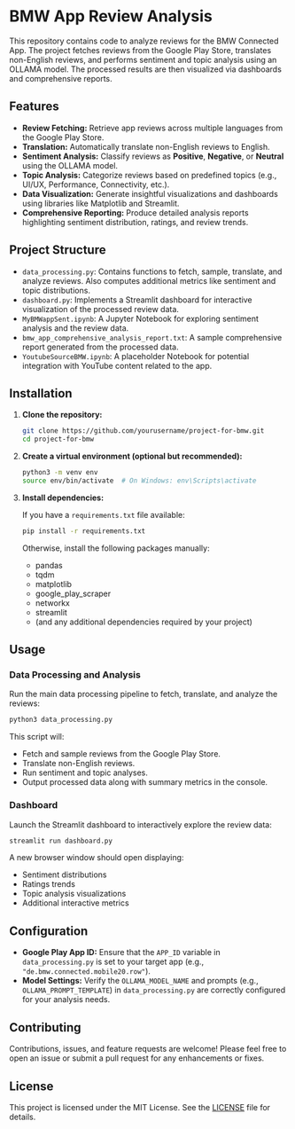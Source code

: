 # BMW App Review Analysis

This repository contains code to analyze reviews for the BMW Connected App. The project fetches reviews from the Google Play Store, translates non-English reviews, and performs sentiment and topic analysis using an OLLAMA model. The processed results are then visualized via dashboards and comprehensive reports.

## Features

- **Review Fetching:** Retrieve app reviews across multiple languages from the Google Play Store.
- **Translation:** Automatically translate non-English reviews to English.
- **Sentiment Analysis:** Classify reviews as **Positive**, **Negative**, or **Neutral** using the OLLAMA model.
- **Topic Analysis:** Categorize reviews based on predefined topics (e.g., UI/UX, Performance, Connectivity, etc.).
- **Data Visualization:** Generate insightful visualizations and dashboards using libraries like Matplotlib and Streamlit.
- **Comprehensive Reporting:** Produce detailed analysis reports highlighting sentiment distribution, ratings, and review trends.

## Project Structure

- `data_processing.py`: Contains functions to fetch, sample, translate, and analyze reviews. Also computes additional metrics like sentiment and topic distributions.
- `dashboard.py`: Implements a Streamlit dashboard for interactive visualization of the processed review data.
- `MyBMWappSent.ipynb`: A Jupyter Notebook for exploring sentiment analysis and the review data.
- `bmw_app_comprehensive_analysis_report.txt`: A sample comprehensive report generated from the processed data.
- `YoutubeSourceBMW.ipynb`: A placeholder Notebook for potential integration with YouTube content related to the app.

## Installation

1. **Clone the repository:**

   ```bash
   git clone https://github.com/yourusername/project-for-bmw.git
   cd project-for-bmw
   ```

2. **Create a virtual environment (optional but recommended):**

   ```bash
   python3 -m venv env
   source env/bin/activate  # On Windows: env\Scripts\activate
   ```

3. **Install dependencies:**

   If you have a `requirements.txt` file available:
   ```bash
   pip install -r requirements.txt
   ```
   Otherwise, install the following packages manually:
   - pandas
   - tqdm
   - matplotlib
   - google_play_scraper
   - networkx
   - streamlit
   - (and any additional dependencies required by your project)

## Usage

### Data Processing and Analysis

Run the main data processing pipeline to fetch, translate, and analyze the reviews:

```bash
python3 data_processing.py
```

This script will:
- Fetch and sample reviews from the Google Play Store.
- Translate non-English reviews.
- Run sentiment and topic analyses.
- Output processed data along with summary metrics in the console.

### Dashboard

Launch the Streamlit dashboard to interactively explore the review data:

```bash
streamlit run dashboard.py
```

A new browser window should open displaying:
- Sentiment distributions
- Ratings trends
- Topic analysis visualizations
- Additional interactive metrics

## Configuration

- **Google Play App ID:** Ensure that the `APP_ID` variable in `data_processing.py` is set to your target app (e.g., `"de.bmw.connected.mobile20.row"`).
- **Model Settings:** Verify the `OLLAMA_MODEL_NAME` and prompts (e.g., `OLLAMA_PROMPT_TEMPLATE`) in `data_processing.py` are correctly configured for your analysis needs.

## Contributing

Contributions, issues, and feature requests are welcome! Please feel free to open an issue or submit a pull request for any enhancements or fixes.

## License

This project is licensed under the MIT License. See the [LICENSE](LICENSE) file for details.
